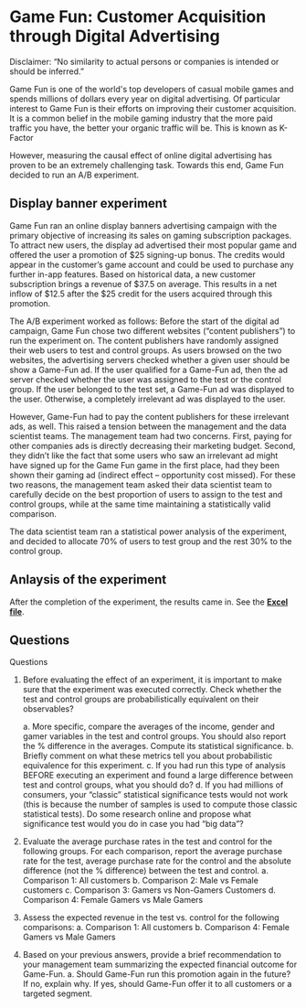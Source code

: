 # Game Fun: Customer Acquisition through Digital Advertising

Disclaimer: “No similarity to actual persons or companies is intended or should be inferred.”

Game Fun is one of the world's top developers of casual mobile games and spends millions of dollars every year on digital advertising. Of particular interest to Game Fun is their efforts on improving their customer acquisition. It is a common belief in the mobile gaming industry that the more paid traffic you have, the better your organic traffic will be. This is known as K-Factor

However, measuring the causal effect of online digital advertising has proven to be an extremely challenging task. Towards this end, Game Fun decided to run an A/B experiment.

## Display banner experiment
Game Fun ran an online display banners advertising campaign with the primary objective of increasing its sales on gaming subscription packages. To attract new users, the display ad advertised their most popular game and offered the user a promotion of $25 signing-up bonus. The credits would appear in the customer’s game account and could be used to purchase any further in-app features. Based on historical data, a new customer subscription brings a revenue of $37.5 on average. This results in a net inflow of $12.5 after the $25 credit for the users acquired through this promotion.

The A/B experiment worked as follows:
Before the start of the digital ad campaign, Game Fun chose two different websites (“content publishers”) to run the experiment on. The content publishers have randomly assigned their web users to test and control groups. As users browsed on the two websites, the advertising servers checked whether a given user should be show a Game-Fun ad. If the user qualified for a Game-Fun ad, then the ad server checked whether the user was assigned to the test or the control group. If the user belonged to the test set, a Game-Fun ad was displayed to the user. Otherwise, a completely irrelevant ad was displayed to the user.

However, Game-Fun had to pay the content publishers for these irrelevant ads, as well. This raised a tension between the management and the data scientist teams. The management team had two concerns. First, paying for other companies ads is directly decreasing their marketing budget. Second, they didn’t like the fact that some users who saw an irrelevant ad might have signed up for the Game Fun game in the first place, had they been shown their gaming ad (indirect effect – opportunity cost missed). For these two reasons, the management team asked their data scientist team to carefully decide on the best proportion of users to assign to the test and control groups, while at the same time maintaining a statistically valid comparison.

The data scientist team ran a statistical power analysis of the experiment, and decided to allocate 70% of users to test group and the rest 30% to the control group.

## Anlaysis of the experiment
After the completion of the experiment, the results came in. See the [**Excel file**](https://github.com/VincyHu/Product/blob/master/Customer%20Acquisition%20through%20digital%20advertising%20--%20AB%20testing%20result%20analysis/GameFun.xlsx). 

## Questions
Questions
1. Before evaluating the effect of an experiment, it is important to make sure that the experiment was executed correctly. Check whether the test and control groups are
probabilistically equivalent on their observables?

    a. More specific, compare the averages of the income, gender and gamer variables in the test and control groups. You should also report the % difference in the
averages. Compute its statistical significance.
    b. Briefly comment on what these metrics tell you about probabilistic equivalence for this experiment.
    c. If you had run this type of analysis BEFORE executing an experiment and found a large difference between test and control groups, what you should do?
    d. If you had millions of consumers, your “classic” statistical significance tests would not work (this is because the number of samples is used to compute those classic statistical tests). Do some research online and propose what significance test would you do in case you had “big data”?

2. Evaluate the average purchase rates in the test and control for the following groups. For each comparison, report the average purchase rate for the test, average purchase rate for the control and the absolute difference (not the % difference) between the test and
control.
    a. Comparison 1: All customers
    b. Comparison 2: Male vs Female customers
    c. Comparison 3: Gamers vs Non-Gamers Customers
    d. Comparison 4: Female Gamers vs Male Gamers

3. Assess the expected revenue in the test vs. control for the following comparisons:
    a. Comparison 1: All customers
    b. Comparison 4: Female Gamers vs Male Gamers

4. Based on your previous answers, provide a brief recommendation to your management team summarizing the expected financial outcome for Game-Fun.
    a. Should Game-Fun run this promotion again in the future? If no, explain why. If yes, should Game-Fun offer it to all customers or a targeted segment.